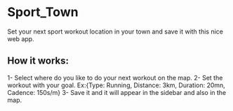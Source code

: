 # Sport_Town
Set your next sport workout location in your town and save it with this nice web app.

## How it works:
1- Select where do you like to do your next workout on the map.
2- Set the workout with your goal. Ex:{Type: Running, Distance: 3km, Duration: 20mn, Cadence: 150s/m}
3- Save it and it will appear in the sidebar and also in the map.
